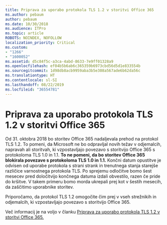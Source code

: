 ```yaml
---
title: Priprava za uporabo protokola TLS 1.2 v storitvi Office 365
ms.author: pebaum
author: pebaum
ms.date: 10/30/2018
ms.audience: ITPro
ms.topic: article
ROBOTS: NOINDEX, NOFOLLOW
localization_priority: Critical
ms.custom:
- "1266"
- "1600052"
ms.assetid: d5c84f5c-a3ca-4abd-8633-7e9ff01328a9
ms.openlocfilehash: ef04b5b6ab6c365359b6973cbd56d5d1e833554b
ms.sourcegitcommit: 1d98db8acb9959aba3b5e308a567ade6b62da56c
ms.translationtype: HT
ms.contentlocale: sl-SI
ms.lasthandoff: 08/22/2019
ms.locfileid: "36554781"
---
```

# <a name="prepare-for-use-of-tls-12-in-office-365"></a>Priprava za uporabo protokola TLS 1.2 v storitvi Office 365

Od 31. oktobra 2018 bo storitev Office 365 nadaljevala prehod na protokol TLS 1.2. To pomeni, da Microsoft ne bo odpravljal novih težav v odjemalcih, napravah ali storitvah, ki vzpostavljajo povezavo s storitvijo Office 365 s protokoloma TLS 1.0 in 1.1. **To ne pomeni, da bo storitev Office 365 blokirala povezave s protokoloma TLS 1.0 in 1.1.** Končni datum opustitve je odvisen od uporabe protokola s strani strank in trenutnega stanja starejše različice varnostnega protokola TLS. Po sprejemu odločitve bomo šest mesecev pred določitvijo končnega datuma izdali obvestilo, razen če pride do kršitve. V takem primeru bomo morda ukrepali prej kot v šestih mesecih, da zaščitimo uporabnike storitev.
  
Priporočamo, da protokol TLS 1.2 omogočite čim prej v vseh strežnikih in odjemalcih, ki vzpostavljajo povezavo s storitvijo Office 365.
  
Več informacij je na voljo v članku [Priprava za uporabo protokola TLS 1.2 v storitvi Office 365.](https://support.microsoft.com/help/4057306/preparing-for-tls-1-2-in-office-365)
  